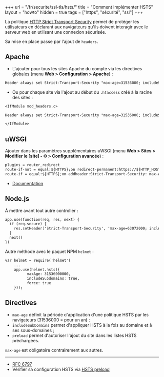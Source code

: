 +++
url = "/fr/securite/ssl-tls/hsts/"
title = "Comment implémenter HSTS"
layout = "howto"
hidden = true
tags = ["https", "sécurité", "ssl"]
+++

La politique [HTTP Strict Transport Security](https://fr.wikipedia.org/wiki/HTTP_Strict_Transport_Security) permet de protéger les utilisateurs en déclarant aux navigateurs qu'ils doivent interagir avec le serveur web en utilisant une connexion sécurisée.

Sa mise en place passe par l'ajout de `headers`.

## Apache

- L'ajouter pour tous les sites Apache du compte via les directives globales (menu **Web > Configuration > Apache**) :

```txt
Header always set Strict-Transport-Security "max-age=31536000; includeSubDomains"
```

- Ou pour chaque site via l'ajout au début du `.htaccess` créé à la racine des sites :

```txt
<IfModule mod_headers.c>

Header always set Strict-Transport-Security "max-age=31536000; includeSubDomains"

</IfModule>
```


## uWSGI

Ajouter dans les paramètres supplémentaires uWSGI (menu **Web > Sites > Modifier le [site] - ⚙️ > Configuration avancée**) :

```txt
plugins = router_redirect
route-if-not = equal:${HTTPS};on redirect-permanent:https://${HTTP_HOST}${REQUEST_URI}
route-if = equal:${HTTPS};on addheader:Strict-Transport-Security: max-age=31536000
```

- [Documentation](https://uwsgi-docs.readthedocs.io/en/latest/Snippets.html)

## Node.js

À mettre avant tout autre controller :

```txt
app.use(function(req, res, next) {
  if (req.secure) {
    res.setHeader('Strict-Transport-Security', 'max-age=63072000; includeSubDomains') // 2 years
  }
  next()
})
```

Autre méthode avec le paquet NPM `helmet` :

```txt
var helmet = require('helmet')
    ... 
    app.use(helmet.hsts({
          maxAge: 31536000000,
          includeSubdomains: true,
          force: true
    }));
```

## Directives

* `max-age` définit la période d'application d'une politique HSTS par les navigateurs (31536000 = pour un an) ;
* `includeSubDomains` permet d'appliquer HSTS à la fois au domaine et à ses sous-domaines ;
* `preload` permet d'autoriser l'ajout du site dans les listes HSTS préchargées.

`max-age` est obligatoire contrairement aux autres.

---
- [RFC 6797](https://tools.ietf.org/html/rfc6797)
- Vérifier sa configuration HSTS via [HSTS preload](https://hstspreload.org/)

